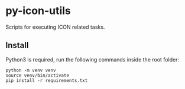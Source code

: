# py-icon-utils

Scripts for executing ICON related tasks.

## Install

Python3 is required, run the following commands inside the root folder:

```
python -m venv venv
source venv/bin/activate
pip install -r requirements.txt
```
